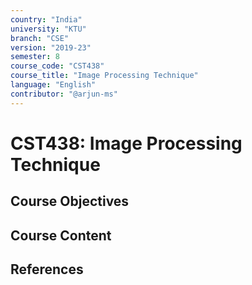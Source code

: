 ```yaml
---
country: "India"
university: "KTU"
branch: "CSE"
version: "2019-23"
semester: 8
course_code: "CST438"
course_title: "Image Processing Technique"
language: "English"
contributor: "@arjun-ms"
---
```


# CST438: Image Processing Technique

## Course Objectives
<!-- Add your objectives here -->

## Course Content
<!-- Add your syllabus content here -->

## References
<!-- Add reference books here -->
